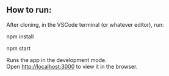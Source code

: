 ## How to run:

After cloning, in the VSCode terminal (or whatever editor), run: 

npm install

npm start

Runs the app in the development mode.\
Open [http://localhost:3000](http://localhost:3000) to view it in the browser.
